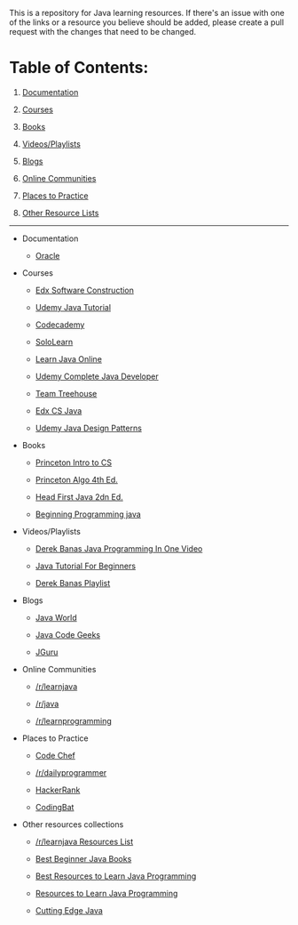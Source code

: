 This is a repository for Java learning resources. If there's an issue with one of the links or a resource you believe should be added, please create a pull request with the changes that need to be changed.

<h1>Table of Contents:</h1>

1.  [Documentation](#doc)

2.  [Courses](#courses)

3.  [Books](#books)

4.  [Videos/Playlists](#videos)

5.  [Blogs](#blogs)

6.  [Online Communities](#communities)

7.  [Places to Practice](#practice)

8.  [Other Resource Lists](#other)

<hr>

-   <p id="doc">Documentation</p>

    -   [Oracle](http://docs.oracle.com/javase/tutorial/)

-   <p id="courses">Courses</p>

    -   [Edx Software Construction](https://www.edx.org/course/software-construction-java-mitx-6-005-1x)

    -   [Udemy Java Tutorial](https://www.udemy.com/java-tutorial/)

    -   [Codecademy](https://www.codecademy.com/learn/learn-java)

    -   [SoloLearn](https://www.sololearn.com/Course/Java/)

    -   [Learn Java Online](http://www.learnjavaonline.org/)

    -   [Udemy Complete Java Developer](https://www.udemy.com/java-the-complete-java-developer-course/?utm_term=_._pl__._pd__._ti_kwd-36032857187_._kw_%2Bjava%20%2Bcourse_._&k_clickid=9c192bae-e4ff-42a7-aadd-5a1fd42ef179_408_GOOGLE_NEW-AW-PROS-TECH-Dev-Java-3-EN-ENG_._ci_533682_._sl_ENG_._vi_TECH_._sd__._la_EN_.__course_%2Bjava%20%2Bcourse_b_185314906227_c&utm_medium=udemyads&utm_content=_._ag_course_._ad_185314906227_._de_c_._dm__._lo_9002250_._&utm_source=adwords&gclid=CjwKEAjw6e_IBRDvorfv2Ku79jMSJAAuiv9Y1PWOkjDg-xC1wQEpNp5547iVxhfhDKMQs176p452CRoCdfvw_wcB&matchtype=b&utm_campaign=NEW-AW-PROS-TECH-Dev-Java-3-EN-ENG_._ci_533682_._sl_ENG_._vi_TECH_._sd__._la_EN_._)

    -   [Team Treehouse](https://teamtreehouse.com/library/topic:java)

    -   [Edx CS Java](https://www.edx.org/course/subject/computer-science/java)

    -   [Udemy Java Design Patterns](https://www.udemy.com/java-design-patterns-tutorial/)

-   <p id="books">Books</p>

    -   [Princeton Intro to CS](http://introcs.cs.princeton.edu/java/home/)

    -   [Princeton Algo 4th Ed.](http://algs4.cs.princeton.edu/home/)

    -   [Head First Java 2dn Ed.](https://www.amazon.com/Head-First-Java-2nd-Edition/dp/0596009208/)

    -   [Beginning Programming java](https://www.amazon.com/Beginning-Programming-Java-Dummies-Computer/dp/1118407814/ref=pd_sim_14_8?_encoding=UTF8&pd_rd_i=1118407814&pd_rd_r=VQGFZZ6WXM6JG15KPW6X&pd_rd_w=EUOjZ&pd_rd_wg=aXAme&psc=1&refRID=VQGFZZ6WXM6JG15KPW6X)

-   <p id="videos">Videos/Playlists</p>

    -   [Derek Banas Java Programming In One Video](https://www.youtube.com/watch?v=WPvGqX-TXP0&t)

    -   [Java Tutorial For Beginners](https://www.youtube.com/watch?v=r59xYe3Vyks&list=PLS1QulWo1RIbfTjQvTdj8Y6yyq4R7g-Al)

    -   [Derek Banas Playlist](https://www.youtube.com/watch?v=TBWX97e1E9g&list=PLE7E8B7F4856C9B19)

-   <p id="blogs">Blogs</p>

    -   [Java World](http://www.javaworld.com/)

    -   [Java Code Geeks](https://www.javacodegeeks.com/category/java/)

    -   [JGuru](http://www.jguru.com/)

-   <p id="communities">Online Communities</p>

    -   [/r/learnjava](https://www.reddit.com/r/learnjava/)

    -   [/r/java](https://www.reddit.com/r/java/)

    -   [/r/learnprogramming](https://www.reddit.com/r/learnprogramming/)

-   <p id="practice">Places to Practice</p>

    -   [Code Chef](https://www.codechef.com/)

    -   [/r/dailyprogrammer](https://www.reddit.com/r/dailyprogrammer/)

    -   [HackerRank](https://www.hackerrank.com/)

    -   [CodingBat](http://codingbat.com/java)

-   <p id="other">Other resources collections</p>

    -   [/r/learnjava Resources List](https://www.reddit.com/r/learnjava/comments/67anem/best_resources_to_learn_java/?st=ji39s3og&sh=af2bf10f)

    -   [Best Beginner Java Books](https://www.reviewdrivethru.com/best-java-books-for-beginners/)

    -   [Best Resources to Learn Java Programming](https://www.reviewdrivethru.com/best-resources-to-learn-java-programming/)

    -   [Resources to Learn Java Programming](https://www.simplilearn.com/resources-to-learn-java-programming-article)

    -   [Cutting Edge Java](https://www.computerscienceonline.org/cutting-edge/java/)
